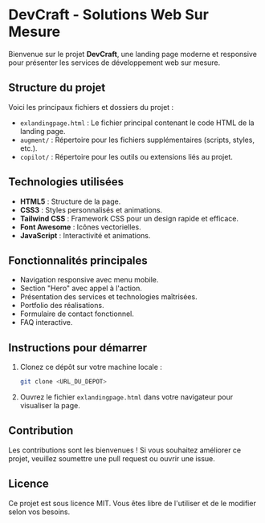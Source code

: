# DevCraft - Solutions Web Sur Mesure

Bienvenue sur le projet **DevCraft**, une landing page moderne et responsive pour présenter les services de développement web sur mesure.

## Structure du projet

Voici les principaux fichiers et dossiers du projet :

- `exlandingpage.html` : Le fichier principal contenant le code HTML de la landing page.
- `augment/` : Répertoire pour les fichiers supplémentaires (scripts, styles, etc.).
- `copilot/` : Répertoire pour les outils ou extensions liés au projet.

## Technologies utilisées

- **HTML5** : Structure de la page.
- **CSS3** : Styles personnalisés et animations.
- **Tailwind CSS** : Framework CSS pour un design rapide et efficace.
- **Font Awesome** : Icônes vectorielles.
- **JavaScript** : Interactivité et animations.

## Fonctionnalités principales

- Navigation responsive avec menu mobile.
- Section "Hero" avec appel à l'action.
- Présentation des services et technologies maîtrisées.
- Portfolio des réalisations.
- Formulaire de contact fonctionnel.
- FAQ interactive.

## Instructions pour démarrer

1. Clonez ce dépôt sur votre machine locale :
   ```bash
   git clone <URL_DU_DEPOT>
   ```
2. Ouvrez le fichier `exlandingpage.html` dans votre navigateur pour visualiser la page.

## Contribution

Les contributions sont les bienvenues ! Si vous souhaitez améliorer ce projet, veuillez soumettre une pull request ou ouvrir une issue.

## Licence

Ce projet est sous licence MIT. Vous êtes libre de l'utiliser et de le modifier selon vos besoins.
